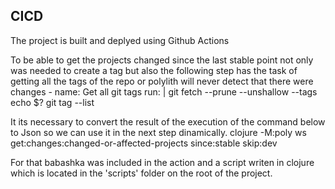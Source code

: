 ## CICD
The project is built and deplyed using Github Actions

To be able to get the projects changed since the last stable point not only was needed to create a tag but also the following step has the task of getting all the tags of the repo or polylith will never detect that there were changes
    - name: Get all git tags
        run: |
          git fetch --prune --unshallow --tags
          echo $?
          git tag --list

It its necessary to convert the result of the execution of the command below to Json so we can use it in the next step dinamically.
clojure -M:poly ws get:changes:changed-or-affected-projects since:stable skip:dev

For that babashka was included in the action and a script writen in clojure which is located in the 'scripts' folder on the root of the project.
